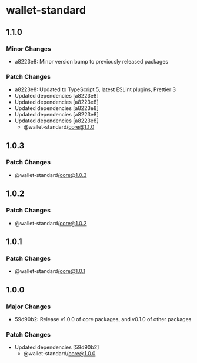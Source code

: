 # wallet-standard

## 1.1.0

### Minor Changes

-   a8223e8: Minor version bump to previously released packages

### Patch Changes

-   a8223e8: Updated to TypeScript 5, latest ESLint plugins, Prettier 3
-   Updated dependencies [a8223e8]
-   Updated dependencies [a8223e8]
-   Updated dependencies [a8223e8]
-   Updated dependencies [a8223e8]
-   Updated dependencies [a8223e8]
    -   @wallet-standard/core@1.1.0

## 1.0.3

### Patch Changes

-   @wallet-standard/core@1.0.3

## 1.0.2

### Patch Changes

-   @wallet-standard/core@1.0.2

## 1.0.1

### Patch Changes

-   @wallet-standard/core@1.0.1

## 1.0.0

### Major Changes

-   59d90b2: Release v1.0.0 of core packages, and v0.1.0 of other packages

### Patch Changes

-   Updated dependencies [59d90b2]
    -   @wallet-standard/core@1.0.0

